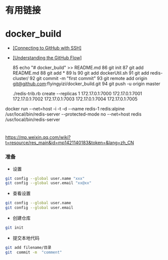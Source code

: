 
# 有用链接



# docker_build


- [[Connecting to GitHub with SSH]](https://help.github.com/articles/connecting-to-github-with-ssh/)

- [[Understanding the GitHub Flow]](https://guides.github.com/introduction/flow/)

   85  echo "# docker_build" >> README.md
   86  git init
   87  git add README.md
   88  git add *
   89  ls
   90  git add dockerUtil.sh
   91  git add redis-cluster/
   92  git commit -m "first commit"
   93  git remote add origin git@github.com:flyingyizi/docker_build.git
   94  git push -u origin master


   ./redis-trib.rb create --replicas 1 172.17.0.1:7000 172.17.0.1:7001  172.17.0.1:7002  172.17.0.1:7003  172.17.0.1:7004  172.17.0.1:7005 

docker run --net=host -i -t -d --name redis-1  redis:alpine /usr/local/bin/redis-server  --protected-mode no
 --net=host  redis /usr/local/bin/redis-server
#

https://mp.weixin.qq.com/wiki?t=resource/res_main&id=mp1421140183&token=&lang=zh_CN


### 准备

- 设置

```sh
git config --global user.name "xxx"
git config --global user.email "xx@xx"
```

- 查看设置

```sh
git config --global user.name
git config --global user.email
```

- 创建仓库

```sh
git init
```

- 提交本地代码

```sh
git add filename/目录
git  commit -m  "comment"
```









